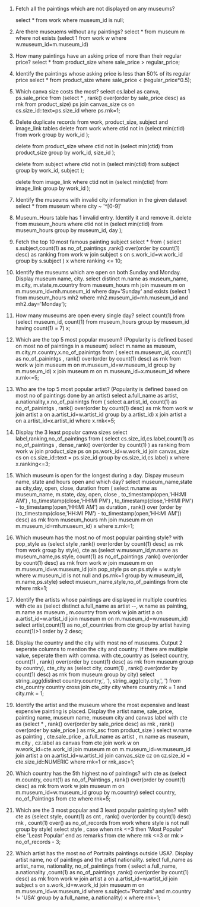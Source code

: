 










1) Fetch all the paintings which are not displayed on any museums?

	select * from work where museum_id is null;


3) Are there museuems without any paintings?
	select * from museum m
	where not exists (select 1 from work w
					 where w.museum_id=m.museum_id)


4) How many paintings have an asking price of more than their regular price? 
	select * from product_size
	where sale_price > regular_price;


5) Identify the paintings whose asking price is less than 50% of its regular price
	select * 
	from product_size
	where sale_price < (regular_price*0.5);


6) Which canva size costs the most?
	select cs.label as canva, ps.sale_price
	from (select *
		  , rank() over(order by sale_price desc) as rnk 
		  from product_size) ps
	join canvas_size cs on cs.size_id::text=ps.size_id
	where ps.rnk=1;					 


7) Delete duplicate records from work, product_size, subject and image_link tables
	delete from work 
	where ctid not in (select min(ctid)
						from work
						group by work_id );

	delete from product_size 
	where ctid not in (select min(ctid)
						from product_size
						group by work_id, size_id );

	delete from subject 
	where ctid not in (select min(ctid)
						from subject
						group by work_id, subject );

	delete from image_link 
	where ctid not in (select min(ctid)
						from image_link
						group by work_id );


8) Identify the museums with invalid city information in the given dataset
	select * from museum 
	where city ~ '^[0-9]'


9) Museum_Hours table has 1 invalid entry. Identify it and remove it.
	delete from museum_hours 
	where ctid not in (select min(ctid)
						from museum_hours
						group by museum_id, day );


10) Fetch the top 10 most famous painting subject
	select * 
	from (
		select s.subject,count(1) as no_of_paintings
		,rank() over(order by count(1) desc) as ranking
		from work w
		join subject s on s.work_id=w.work_id
		group by s.subject ) x
	where ranking <= 10;


11) Identify the museums which are open on both Sunday and Monday. Display museum name, city.
	select distinct m.name as museum_name, m.city, m.state,m.country
	from museum_hours mh 
	join museum m on m.museum_id=mh.museum_id
	where day='Sunday'
	and exists (select 1 from museum_hours mh2 
				where mh2.museum_id=mh.museum_id 
			    and mh2.day='Monday');


12) How many museums are open every single day?
	select count(1)
	from (select museum_id, count(1)
		  from museum_hours
		  group by museum_id
		  having count(1) = 7) x;


13) Which are the top 5 most popular museum? (Popularity is defined based on most no of paintings in a museum)
	select m.name as museum, m.city,m.country,x.no_of_painintgs
	from (	select m.museum_id, count(1) as no_of_painintgs
			, rank() over(order by count(1) desc) as rnk
			from work w
			join museum m on m.museum_id=w.museum_id
			group by m.museum_id) x
	join museum m on m.museum_id=x.museum_id
	where x.rnk<=5;


14) Who are the top 5 most popular artist? (Popularity is defined based on most no of paintings done by an artist)
	select a.full_name as artist, a.nationality,x.no_of_painintgs
	from (	select a.artist_id, count(1) as no_of_painintgs
			, rank() over(order by count(1) desc) as rnk
			from work w
			join artist a on a.artist_id=w.artist_id
			group by a.artist_id) x
	join artist a on a.artist_id=x.artist_id
	where x.rnk<=5;


15) Display the 3 least popular canva sizes
	select label,ranking,no_of_paintings
	from (
		select cs.size_id,cs.label,count(1) as no_of_paintings
		, dense_rank() over(order by count(1) ) as ranking
		from work w
		join product_size ps on ps.work_id=w.work_id
		join canvas_size cs on cs.size_id::text = ps.size_id
		group by cs.size_id,cs.label) x
	where x.ranking<=3;


16) Which museum is open for the longest during a day. Dispay museum name, state and hours open and which day?
	select museum_name,state as city,day, open, close, duration
	from (	select m.name as museum_name, m.state, day, open, close
			, to_timestamp(open,'HH:MI AM') 
			, to_timestamp(close,'HH:MI PM') 
			, to_timestamp(close,'HH:MI PM') - to_timestamp(open,'HH:MI AM') as duration
			, rank() over (order by (to_timestamp(close,'HH:MI PM') - to_timestamp(open,'HH:MI AM')) desc) as rnk
			from museum_hours mh
		 	join museum m on m.museum_id=mh.museum_id) x
	where x.rnk=1;


17) Which museum has the most no of most popular painting style?
	with pop_style as 
			(select style
			,rank() over(order by count(1) desc) as rnk
			from work
			group by style),
		cte as
			(select w.museum_id,m.name as museum_name,ps.style, count(1) as no_of_paintings
			,rank() over(order by count(1) desc) as rnk
			from work w
			join museum m on m.museum_id=w.museum_id
			join pop_style ps on ps.style = w.style
			where w.museum_id is not null
			and ps.rnk=1
			group by w.museum_id, m.name,ps.style)
	select museum_name,style,no_of_paintings
	from cte 
	where rnk=1;


18) Identify the artists whose paintings are displayed in multiple countries
	with cte as
		(select distinct a.full_name as artist
		--, w.name as painting, m.name as museum
		, m.country
		from work w
		join artist a on a.artist_id=w.artist_id
		join museum m on m.museum_id=w.museum_id)
	select artist,count(1) as no_of_countries
	from cte
	group by artist
	having count(1)>1
	order by 2 desc;


19) Display the country and the city with most no of museums. Output 2 seperate columns to mention the city and country. If there are multiple value, seperate them with comma.
	with cte_country as 
			(select country, count(1)
			, rank() over(order by count(1) desc) as rnk
			from museum
			group by country),
		cte_city as
			(select city, count(1)
			, rank() over(order by count(1) desc) as rnk
			from museum
			group by city)
	select string_agg(distinct country.country,', '), string_agg(city.city,', ')
	from cte_country country
	cross join cte_city city
	where country.rnk = 1
	and city.rnk = 1;


20) Identify the artist and the museum where the most expensive and least expensive painting is placed. 
Display the artist name, sale_price, painting name, museum name, museum city and canvas label
	with cte as 
		(select *
		, rank() over(order by sale_price desc) as rnk
		, rank() over(order by sale_price ) as rnk_asc
		from product_size )
	select w.name as painting
	, cte.sale_price
	, a.full_name as artist
	, m.name as museum, m.city
	, cz.label as canvas
	from cte
	join work w on w.work_id=cte.work_id
	join museum m on m.museum_id=w.museum_id
	join artist a on a.artist_id=w.artist_id
	join canvas_size cz on cz.size_id = cte.size_id::NUMERIC
	where rnk=1 or rnk_asc=1;


21) Which country has the 5th highest no of paintings?
	with cte as 
		(select m.country, count(1) as no_of_Paintings
		, rank() over(order by count(1) desc) as rnk
		from work w
		join museum m on m.museum_id=w.museum_id
		group by m.country)
	select country, no_of_Paintings
	from cte 
	where rnk=5;


22) Which are the 3 most popular and 3 least popular painting styles?
	with cte as 
		(select style, count(1) as cnt
		, rank() over(order by count(1) desc) rnk
		, count(1) over() as no_of_records
		from work
		where style is not null
		group by style)
	select style
	, case when rnk <=3 then 'Most Popular' else 'Least Popular' end as remarks 
	from cte
	where rnk <=3
	or rnk > no_of_records - 3;


23) Which artist has the most no of Portraits paintings outside USA?. Display artist name, no of paintings and the artist nationality.
	select full_name as artist_name, nationality, no_of_paintings
	from (
		select a.full_name, a.nationality
		,count(1) as no_of_paintings
		,rank() over(order by count(1) desc) as rnk
		from work w
		join artist a on a.artist_id=w.artist_id
		join subject s on s.work_id=w.work_id
		join museum m on m.museum_id=w.museum_id
		where s.subject='Portraits'
		and m.country != 'USA'
		group by a.full_name, a.nationality) x
	where rnk=1;	


